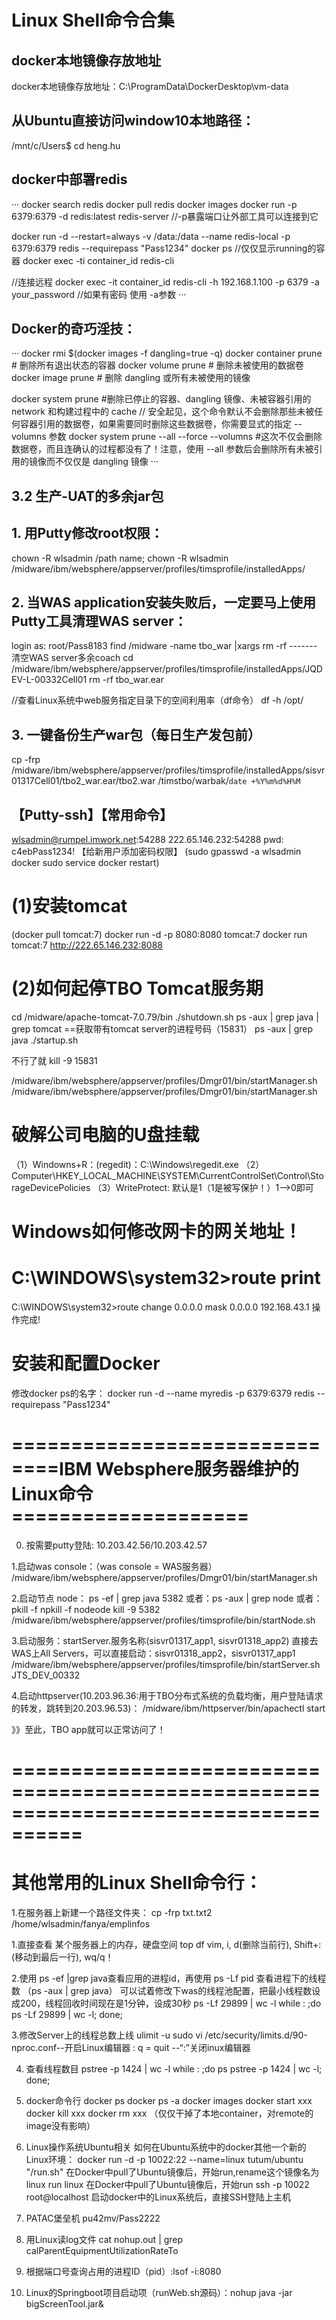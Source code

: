 # Linux Shell命令合集

## docker本地镜像存放地址
docker本地镜像存放地址：C:\ProgramData\DockerDesktop\vm-data

## 从Ubuntu直接访问window10本地路径：
/mnt/c/Users$ cd heng.hu

## docker中部署redis
···
docker search redis
docker pull redis
docker images
docker run -p 6379:6379 -d redis:latest redis-server //-p暴露端口让外部工具可以连接到它

docker run -d --restart=always -v /data:/data --name redis-local -p 6379:6379 redis --requirepass "Pass1234"
docker ps //仅仅显示running的容器
docker exec -ti container_id redis-cli

//连接远程
docker exec -it container_id redis-cli -h 192.168.1.100 -p 6379 -a your_password //如果有密码 使用 -a参数
···


## Docker的奇巧淫技：

···
docker rmi $(docker images -f dangling=true -q)
docker container prune # 删除所有退出状态的容器
docker volume prune # 删除未被使用的数据卷
docker image prune # 删除 dangling 或所有未被使用的镜像

docker system prune #删除已停止的容器、dangling 镜像、未被容器引用的 network 和构建过程中的 cache
// 安全起见，这个命令默认不会删除那些未被任何容器引用的数据卷，如果需要同时删除这些数据卷，你需要显式的指定 --volumns 参数
docker system prune --all --force --volumns #这次不仅会删除数据卷，而且连确认的过程都没有了！注意，使用 --all 参数后会删除所有未被引用的镜像而不仅仅是 dangling 镜像
···

## 3.2 生产-UAT的多余jar包

## 1. 用Putty修改root权限：
chown -R wlsadmin /path name;
chown -R wlsadmin /midware/ibm/websphere/appserver/profiles/timsprofile/installedApps/



## 2. 当WAS application安装失败后，一定要马上使用Putty工具清理WAS server：
login as: root/Pass8183
find /midware -name tbo_war |xargs rm -rf   ------- 清空WAS server多余coach
cd /midware/ibm/websphere/appserver/profiles/timsprofile/installedApps/JQDEV-L-00332Cell01 rm -rf tbo_war.ear

//查看Linux系统中web服务指定目录下的空间利用率（df命令）
df -h /opt/

## 3. 一键备份生产war包（每日生产发包前）
cp -frp /midware/ibm/websphere/appserver/profiles/timsprofile/installedApps/sisvr01317Cell01/tbo2_war.ear/tbo2.war /timstbo/warbak/`date +%Y%m%d%H%M`

## 【Putty-ssh】【常用命令】
wlsadmin@rumpel.imwork.net:54288
222.65.146.232:54288
pwd: c4ebPass1234!
【给新用户添加密码权限】
(sudo gpasswd -a wlsadmin docker
sudo service docker restart)


# (1)安装tomcat 
(docker pull tomcat:7)
docker run -d -p 8080:8080 tomcat:7
docker run tomcat:7
http://222.65.146.232:8088

# (2)如何起停TBO Tomcat服务期
cd /midware/apache-tomcat-7.0.79/bin
./shutdown.sh
ps -aux | grep java | grep tomcat ==获取带有tomcat server的进程号码（15831）
ps -aux | grep java 
./startup.sh

不行了就 kill -9 15831

/midware/ibm/websphere/appserver/profiles/Dmgr01/bin/startManager.sh
/midware/ibm/websphere/appserver/profiles/Dmgr01/bin/startManager.sh

# 破解公司电脑的U盘挂载
（1）Windowns+R：(regedit)：C:\\Windows\regedit.exe
（2）Computer\HKEY_LOCAL_MACHINE\SYSTEM\CurrentControlSet\Control\StorageDevicePolicies
（3）WriteProtect: 默认是1（1是被写保护！）1-->0即可

# Windows如何修改网卡的网关地址！
C:\WINDOWS\system32>route print
===========================================================================
C:\WINDOWS\system32>route change 0.0.0.0 mask 0.0.0.0 192.168.43.1
 操作完成!

# 安装和配置Docker
修改docker ps的名字：
docker run -d --name myredis -p 6379:6379 redis --requirepass "Pass1234"

# ==============================IBM Websphere服务器维护的Linux命令====================

0. 按需要putty登陆: 10.203.42.56/10.203.42.57

1.启动was console：（was console = WAS服务器）
/midware/ibm/websphere/appserver/profiles/Dmgr01/bin/startManager.sh

2.启动节点 node：
ps -ef | grep java 5382 
或者：ps -aux | grep node 
或者：pkill -f npkill -f nodeode
kill -9 5382      
/midware/ibm/websphere/appserver/profiles/timsprofile/bin/startNode.sh

3.启动服务：startServer.服务名称(sisvr01317_app1, sisvr01318_app2)
直接去WAS上All Servers，可以直接启动：sisvr01318_app2，sisvr01317_app1
/midware/ibm/websphere/appserver/profiles/timsprofile/bin/startServer.sh JTS_DEV_00332


4.启动httpserver(10.203.96.36:用于TBO分布式系统的负载均衡，用户登陆请求的转发，跳转到20.203.96.53)：
/midware/ibm/httpserver/bin/apachectl start

》》至此，TBO app就可以正常访问了！
# ====================================================================================

# 其他常用的Linux Shell命令行：
1.在服务器上新建一个路径文件夹：
cp -frp txt.txt2 /home/wlsadmin/fanya/emplinfos

1.直接查看 某个服务器上的内存，硬盘空间
top
df
vim, i, d(删除当前行), Shift+:(移动到最后一行), wq/q！


2.使用 ps -ef |grep java查看应用的进程id，再使用 ps -Lf pid 查看进程下的线程数 （ps -aux | grep java）
可以试着修改下was的线程池配置，把最小线程数设成200，线程回收时间现在是1分钟，设成30秒
ps -Lf 29899 | wc -l
while : ;do ps -Lf 29899 | wc -l; done;

3.修改Server上的线程总数上线
ulimit -u
sudo vi /etc/security/limits.d/90-nproc.conf--开启Linux编辑器
: q = quit  --“:”关闭inux编辑器

4. 查看线程数目
pstree -p 1424 | wc -l
while : ;do ps pstree -p 1424 | wc -l; done;

5. docker命令行
docker ps
docker ps -a
docker images
docker start xxx
docker kill xxx
docker rm xxx （仅仅干掉了本地container，对remote的image没有影响）

6. Linux操作系统Ubuntu相关 
如何在Ubuntu系统中的docker其他一个新的Linux环境：
docker run -d -p 10022:22 --name=linux tutum/ubuntu "/run.sh" 在Docker中pull了Ubuntu镜像后，开始run,rename这个镜像名为linux
run linux 在Docker中pull了Ubuntu镜像后，开始run
ssh -p 10022 root@localhost 启动docker中的Linux系统后，直接SSH登陆上主机

7. PATAC堡垒机
pu42mv/Pass2222

8. 用Linux读log文件
cat nohup.out | grep calParentEquipmentUtilizationRateTo

9. 根据端口号查询占用的进程ID（pid）:lsof -i:8080 

10. Linux的Springboot项目启动项（runWeb.sh源码）：nohup java -jar bigScreenTool.jar&













